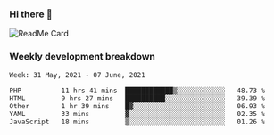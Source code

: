 ### Hi there 👋

<!--
**itzcy/itzcy** is a ✨ _special_ ✨ repository because its `README.md` (this file) appears on your GitHub profile.

Here are some ideas to get you started:

- 🔭 I’m currently working on ...
- 🌱 I’m currently learning ...
- 👯 I’m looking to collaborate on ...
- 🤔 I’m looking for help with ...
- 💬 Ask me about ...
- 📫 How to reach me: ...
- 😄 Pronouns: ...
- ⚡ Fun fact: ...
-->
![ReadMe Card](https://github-readme-stats.vercel.app/api?username=itzcy&show_icons=true&title_color=2d3198&icon_color=797cb8&text_color=24292e&bg_color=f6f8fa)

### Weekly development breakdown
<!--START_SECTION:waka-->
```text
Week: 31 May, 2021 - 07 June, 2021

PHP          11 hrs 41 mins  ████████████▒░░░░░░░░░░░░   48.73 % 
HTML         9 hrs 27 mins   ██████████░░░░░░░░░░░░░░░   39.39 % 
Other        1 hr 39 mins    █▓░░░░░░░░░░░░░░░░░░░░░░░   06.93 % 
YAML         33 mins         ▓░░░░░░░░░░░░░░░░░░░░░░░░   02.35 % 
JavaScript   18 mins         ▒░░░░░░░░░░░░░░░░░░░░░░░░   01.26 % 
```
<!--END_SECTION:waka-->
